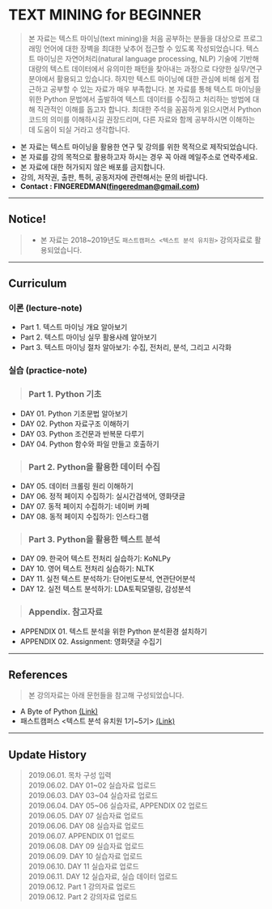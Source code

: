 # TEXT MINING for BEGINNER
> 본 자료는 텍스트 마이닝(text mining)을 처음 공부하는 분들을 대상으로 프로그래밍 언어에 대한 장벽을 최대한 낮추어 접근할 수 있도록 작성되었습니다. 텍스트 마이닝은 자연어처리(natural language processing, NLP) 기술에 기반해 대량의 텍스트 데이터에서 유의미한 패턴을 찾아내는 과정으로 다양한 실무/연구 분야에서 활용되고 있습니다. 하지만 텍스트 마이닝에 대한 관심에 비해 쉽게 접근하고 공부할 수 있는 자료가 매우 부족합니다. 본 자료를 통해 텍스트 마이닝을 위한 Python 문법에서 출발하여 텍스트 데이터를 수집하고 처리하는 방법에 대해 직관적인 이해를 돕고자 합니다. 최대한 주석을 꼼꼼하게 읽으시면서 Python 코드의 의미를 이해하시길 권장드리며, 다른 자료와 함께 공부하시면 이해하는 데 도움이 되실 거라고 생각합니다.

- 본 자료는 텍스트 마이닝을 활용한 연구 및 강의를 위한 목적으로 제작되었습니다.
- 본 자료를 강의 목적으로 활용하고자 하시는 경우 꼭 아래 메일주소로 연락주세요.
- 본 자료에 대한 허가되지 않은 배포를 금지합니다.
- 강의, 저작권, 출판, 특허, 공동저자에 관련해서는 문의 바랍니다.
- **Contact : FINGEREDMAN(fingeredman@gmail.com)**

---
## Notice!
> - 본 자료는 2018~2019년도 `패스트캠퍼스 <텍스트 분석 유치원>` 강의자료로 활용되었습니다.

---
## Curriculum

### 이론 (lecture-note)
- Part 1. 텍스트 마이닝 개요 알아보기
- Part 2. 텍스트 마이닝 실무 활용사례 알아보기
- Part 3. 텍스트 마이닝 절차 알아보기: 수집, 전처리, 분석, 그리고 시각화

### 실습 (practice-note)
> ### Part 1. Python 기초
- DAY 01. Python 기초문법 알아보기
- DAY 02. Python 자료구조 이해하기
- DAY 03. Python 조건문과 반복문 다루기
- DAY 04. Python 함수와 파일 만들고 호출하기

> ### Part 2. Python을 활용한 데이터 수집
- DAY 05. 데이터 크롤링 원리 이해하기
- DAY 06. 정적 페이지 수집하기: 실시간검색어, 영화댓글
- DAY 07. 동적 페이지 수집하기: 네이버 카페
- DAY 08. 동적 페이지 수집하기: 인스타그램

> ### Part 3. Python을 활용한 텍스트 분석
- DAY 09. 한국어 텍스트 전처리 실습하기: KoNLPy
- DAY 10. 영어 텍스트 전처리 실습하기: NLTK
- DAY 11. 실전 텍스트 분석하기: 단어빈도분석, 연관단어분석
- DAY 12. 실전 텍스트 분석하기: LDA토픽모델링, 감성분석

> ### Appendix. 참고자료
- APPENDIX 01. 텍스트 분석을 위한 Python 분석환경 설치하기
- APPENDIX 02. Assignment: 영화댓글 수집기
---
## References
> 본 강의자료는 아래 문헌들을 참고해 구성되었습니다.
- A Byte of Python [(Link)](https://python.swaroopch.com/)
- 패스트캠퍼스 <텍스트 분석 유치원 1기~5기> [(Link)](https://www.fastcampus.co.kr/data_class_textmining/)

---
## Update History
> 2019.06.01. 목차 구성 입력  
2019.06.02. DAY 01\~02 실습자료 업로드  
2019.06.03. DAY 03\~04 실습자료 업로드  
2019.06.04. DAY 05\~06 실습자료, APPENDIX 02 업로드  
2019.06.05. DAY 07 실습자료 업로드  
2019.06.06. DAY 08 실습자료 업로드  
2019.06.07. APPENDIX 01 업로드  
2019.06.08. DAY 09 실습자료 업로드  
2019.06.09. DAY 10 실습자료 업로드  
2019.06.10. DAY 11 실습자료 업로드  
2019.06.11. DAY 12 실습자료, 실습 데이터 업로드  
2019.06.12. Part 1 강의자료 업로드  
2019.06.12. Part 2 강의자료 업로드  
